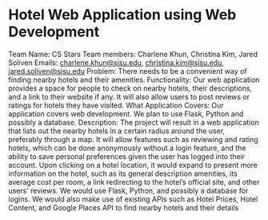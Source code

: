 # Hotel Web Application using Web Development
Team Name: CS Stars
Team members: Charlene Khun, Christina Kim, Jared Soliven
Emails: charlene.khun@sjsu.edu, christina.kim@sjsu.edu,  jared.soliven@sjsu.edu
Problem: There needs to be a convenient way of finding nearby hotels and their amenities.
Functionality: Our web application provides a space for people to check on nearby hotels, their descriptions, and a link to their website if any. It will also allow users to post reviews or ratings for hotels they have visited.
What Application Covers: Our application covers web development. We plan to use Flask, Python and possibly a database.
Description:
The project will result in a web application that lists out the nearby hotels in a certain radius around the user, preferably through a map. It will allow features such as reviewing and rating hotels, which can be done anonymously without a login feature, and the ability to save personal preferences given the user has logged into their account. Upon clicking on a hotel location, it would expand to present more information on the hotel, such as its general description amenities, its average cost per room, a link redirecting to the hotel’s official site, and other users’ reviews. 
We would use Flask, Python, and possibly a database for logins. We would also make use of existing APIs such as Hotel Prices, Hotel Content, and Google Places API to find nearby hotels and their details
